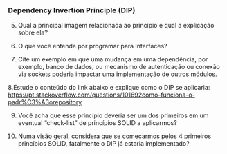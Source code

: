 ### Dependency Invertion Principle (DIP)

5. Qual a principal imagem relacionada ao princípio e qual a explicação sobre ela?

6. O que você entende por programar para Interfaces?

7. Cite um exemplo em que uma mudança em uma dependência, por exemplo, banco
de dados, ou mecanismo de autenticação ou conexão via sockets poderia impactar
uma implementação de outros módulos.

8.Estude o conteúdo do link abaixo e explique como o DIP se aplicaria: https://pt.stackoverflow.com/questions/101692como-funciona-o-padr%C3%A3orepository

9. Você acha que esse princípio deveria ser um dos primeiros em um eventual “check-list” de princípios SOLID a aplicarmos?

10. Numa visão geral, considera que se começarmos pelos 4 primeiros princípios
SOLID, fatalmente o DIP já estaria implementado?